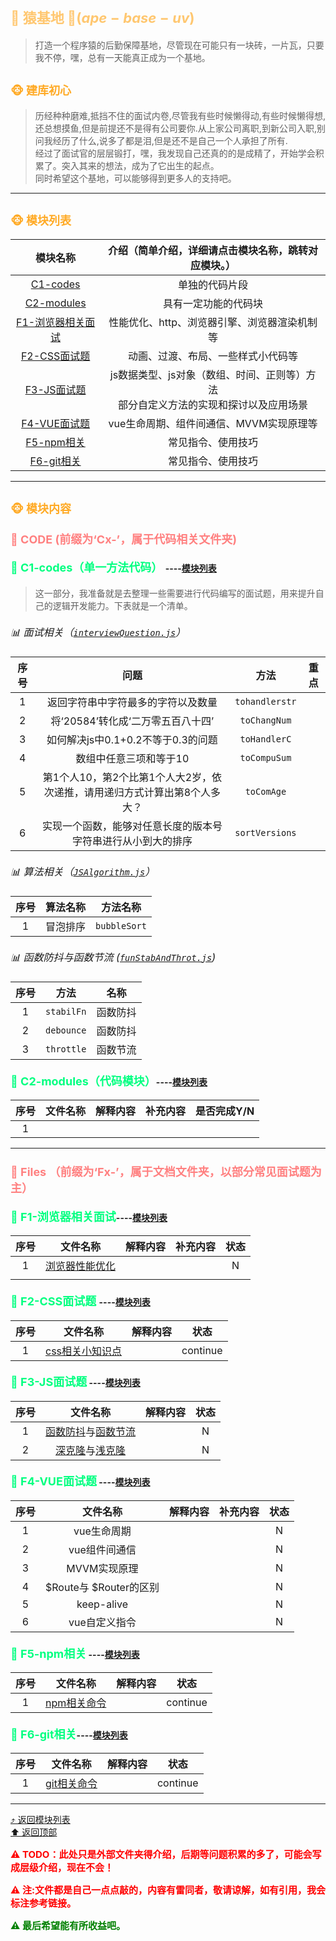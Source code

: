 # <span style='color:#ffc770;font-size:22px;font-weight:700' id='top'>🐒 猿基地 🐒($ape-base-uv$)</span>
> 打造一个程序猿的后勤保障基地，尽管现在可能只有一块砖，一片瓦，只要我不停，嘿，总有一天能真正成为一个基地。
## <span style='color:#ffaa25;font-size:18px;font-weight:700'>🐵 建库初心</span>
> 历经种种磨难,抵挡不住的面试内卷,尽管我有些时候懒得动,有些时候懒得想,还总想摸鱼,但是前提还不是得有公司要你.从上家公司离职,到新公司入职,别问我经历了什么,说多了都是泪,但是还不是自己一个人承担了所有.<br/>
> 经过了面试官的层层锻打，嘿，我发现自己还真的的是成精了，开始学会积累了。突入其来的想法，成为了它出生的起点。<br/>
> 同时希望这个基地，可以能够得到更多人的支持吧。
*************************************************************

## <span style='color:#ffaa25;font-size:18px;font-weight:700' id='mdlist'>🐵 模块列表</span>
|模块名称|介绍（简单介绍，详细请点击模块名称，跳转对应模块。）|
|:-:|:-:|
|[C1-codes](#codes)|单独的代码片段|
|[C2-modules](#modules)|具有一定功能的代码块|
|[F1-浏览器相关面试](#f1)|性能优化、http、浏览器引擎、浏览器渲染机制等|
|[F2-CSS面试题](#f2)|动画、过渡、布局、一些样式小代码等|
|[F3-JS面试题](#f3)|js数据类型、js对象（数组、时间、正则等）方法<br/>部分自定义方法的实现和探讨以及应用场景|
|[F4-VUE面试题](#f4)|vue生命周期、组件间通信、MVVM实现原理等|
|[F5-npm相关](#f5)|常见指令、使用技巧|
|[F6-git相关](#f6)|常见指令、使用技巧|


*************************************************************

## <span style='color:#ffaa25;font-size:18px;font-weight:700'>🐵 模块内容</span>
### <p style='color:#ff8080;font-size:18px;font-weight:700'>📂 CODE (前缀为‘Cx-’，属于代码相关文件夹)</p>

#### <span style='color:#00ff80;font-size:18px;font-weight:700' id='codes'>📑 C1-codes（单一方法代码） </span>----[模块列表](#mdlist)

> 这一部分，我准备就是去整理一些需要进行代码编写的面试题，用来提升自己的逻辑开发能力。下表就是一个清单。
##### <span style='font-size:16px;font-weight:400'>📊 面试相关（[`interviewQuestion.js`](/C1-Codes/js/interviewQuestion.js)）</span>
|序号|问题|方法|重点|
|:-:|:-:|:-:|-|
|1|返回字符串中字符最多的字符以及数量| `tohandlerstr`||
|2|将‘20584’转化成‘二万零五百八十四’| `toChangNum`||
|3|如何解决js中0.1+0.2不等于0.3的问题| `toHandlerC`||
|4|数组中任意三项和等于10|`toCompuSum`||
|5|第1个人10，第2个比第1个人大2岁，依次递推，请用递归方式计算出第8个人多大？|`toComAge`||
|6|实现一个函数，能够对任意长度的版本号字符串进行从小到大的排序|`sortVersions`||


##### <span style='font-size:16px;font-weight:400'>📊 算法相关（[`JSAlgorithm.js`](/C1-Codes/js/jsAlgorithm.js)）</span>
|序号|算法名称|方法名称|
|:-:|:-:|:-:|
|1|冒泡排序|`bubbleSort`|


##### <p style='font-size:16px;font-weight:400'>📊 函数防抖与函数节流 ([`funStabAndThrot.js`](/C1-Codes/js/funStabAndThrot.js))</p>
|序号|方法|名称|
|:-:|:-:|:-:|
|1|`stabilFn`|函数防抖|
|2|`debounce`|函数防抖|
|3|`throttle`|函数节流|


#### <span style='color:#00ff80;font-size:18px;font-weight:700' id='modules'>📑 C2-modules（代码模块）</span>----[模块列表](#mdlist) 

|序号|文件名称|解释内容|补充内容|是否完成Y/N|
|:-:|:-:|:-:|:-:|:-:|
|1|||||


*************************************************************
### <p style='color:#ff8080;font-size:18px;font-weight:700'>📂 Files （前缀为‘Fx-’，属于文档文件夹，以部分常见面试题为主）</p>

#### <span style='color:#00ff80;font-size:18px;font-weight:700' id='f1'>📑 F1-浏览器相关面试</span>----[模块列表](#mdlist)
|序号|文件名称|解释内容|补充内容|状态|
|:-:|:-:|:-:|:-:|:-:|
|1|[浏览器性能优化](/F1-浏览器相关面试题/性能优化/浏览器性能优化方法.md)|||N|
||||||


#### <span style='color:#00ff80;font-size:18px;font-weight:700' id='f2'>📑 F2-CSS面试题 </span> ----[模块列表](#mdlist)
|序号|文件名称|解释内容|状态|
|:-:|:-:|:-:|:-:|
|1|[css相关小知识点](/F2-CSS面试题/样式片段/css相关小知识点.md)||continue|


#### <span style='color:#00ff80;font-size:18px;font-weight:700' id='f3'>📑 F3-JS面试题</span> ----[模块列表](#mdlist)
|序号|文件名称|解释内容|状态|
|:-:|:-:|:-:|:-:|
|1|[函数防抖](/F3-JS面试题/函数防抖与函数节流/函数防抖.md)与[函数节流](/F3-JS面试题/函数防抖与函数节流/函数节流.md)||N|
|2|[深克隆](/F3-JS面试题/深克隆与浅克隆/深克隆.md)与[浅克隆](/F3-JS面试题/深克隆与浅克隆/浅克隆.md)||N|



#### <span style='color:#00ff80;font-size:18px;font-weight:700' id='f4'>📑 F4-VUE面试题</span> ----[模块列表](#mdlist)
|序号|文件名称|解释内容|补充内容|状态|
|:-:|:-:|:-:|:-:|:-:|
|1|vue生命周期|||N|
|2|vue组件间通信|||N|
|3|MVVM实现原理|||N|
|4|$Route与 $Router的区别|||N|
|5|keep-alive|||N|
|6|vue自定义指令|||N|


#### <span style='color:#00ff80;font-size:18px;font-weight:700' id='f5'>📑 F5-npm相关</span> ----[模块列表](#mdlist) 
|序号|文件名称|解释内容|状态|
|:-:|:-:|:-:|:-:|
|1|[npm相关命令](/F5-NPM相关/npm相关命令.md)||continue|


#### <span style='color:#00ff80;font-size:18px;font-weight:700' id='f6'>📑 F6-git相关</span>----[模块列表](#mdlist) 
|序号|文件名称|解释内容|状态|
|:-:|:-:|:-:|:-:|
|1|[git相关命令](/F6-GIT相关/git相关命令.md)||continue|

*************************************************************
[⤴️ 返回模块列表](#mdlist) <br/>
[⬆️ 返回顶部](#top)

<p style='color:red;font-size:15px;font-weight:700'>⚠️ TODO：此处只是外部文件夹得介绍，后期等问题积累的多了，可能会写成层级介绍，现在不会！</p>
<p style='color:red;font-size:15px;font-weight:700'>⚠️ 注:文件都是自己一点点敲的，内容有雷同者，敬请谅解，如有引用，我会标注参考链接。</p>
<p style='color:green;font-size:15px;font-weight:700'>⚠️ 最后希望能有所收益吧。</p>